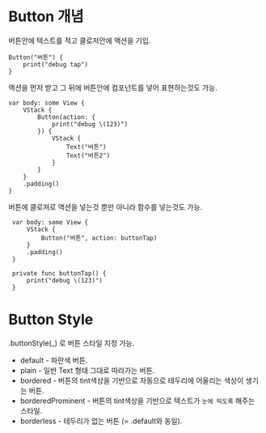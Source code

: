 # Button 개념
      
 버튼안에 텍스트를 적고 클로저안에 액션을 기입.   
 ```
 Button("버튼") {
     print("debug tap")
 }
 
 ```
     
      
 액션을 먼저 받고 그 뒤에 버튼안에 컴포넌트를 넣어 표현하는것도 가능.   
 ```
 var body: some View {
     VStack {
         Button(action: {
             print("debug \(123)")
         }) {
             VStack {
                 Text("버튼")
                 Text("버튼2")
             }
         }
     }
     .padding()
 }
 ```
      
  버튼에 클로져로 액션을 넣는것 뿐만 아니라 함수를 넣는것도 가능.   
```
 var body: some View {
     VStack {
         Button("버튼", action: buttonTap)
     }
     .padding()
 }
 
 private func buttonTap() {
     print("debug \(123)")
 }
 ```
 
 # Button Style
     
 .buttonStyle(_) 로 버튼 스타일 지정 가능.    
        
 - default - 파란색 버튼.   
 - plain - 일반 Text 형태 그대로 따라가는 버튼.   
 - bordered - 버튼의 tint색상을 기반으로 자동으로 테두리에 어울리는 색상이 생기는 버튼.    
 - borderedProminent - 버튼의 tint색상을 기반으로 텍스트가 `눈에 띄도록` 해주는 스타일.    
 - borderless - 테두리가 없는 버튼 (= .default와 동일).   
